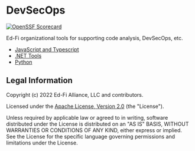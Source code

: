 # DevSecOps

[![OpenSSF Scorecard](https://api.securityscorecards.dev/projects/github.com/Ed-Fi-Alliance-OSS/DevSecOps/badge)](https://securityscorecards.dev/viewer/?uri=github.com/Ed-Fi-Alliance-OSS/DevSecOps)

Ed-Fi organizational tools for supporting code analysis, DevSecOps, etc.

* [JavaScript and Typescript](javascript/README.md)
* [.NET Tools](dotnet/README.md)
* [Python](python/README.md)

## Legal Information

Copyright (c) 2022 Ed-Fi Alliance, LLC and contributors.

Licensed under the [Apache License, Version 2.0](LICENSE) (the "License").

Unless required by applicable law or agreed to in writing, software
distributed under the License is distributed on an "AS IS" BASIS,
WITHOUT WARRANTIES OR CONDITIONS OF ANY KIND, either express or implied.
See the License for the specific language governing permissions and
limitations under the License.
